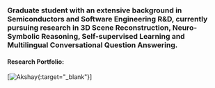 ### Graduate student with an extensive background in Semiconductors and Software Engineering R&D, currently pursuing research in 3D Scene Reconstruction, Neuro-Symbolic Reasoning, Self-supervised Learning and Multilingual Conversational Question Answering.

#### Research Portfolio: 
[![![Akshay](site_screenshot.png)](https://akshayjoshi.tech){:target="_blank"}]
